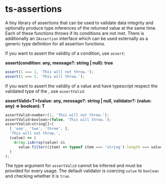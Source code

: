 # ts-assertions

A tiny library of assertions that can be used to validate data integrity and optionally produce type inferences of the returned value at the same time. Each of these functions throws if its conditions are not met. There is additionally an `IAssertion` interface which can be used externally as a generic type definition for all assertion functions.

If you want to assert the validity of a condition, use `assert`:

**assert(condition: any, message?: string | null): true**

```javascript
assert(1 === 1, 'This will not throw.');
assert(1 === 2, 'This will throw.');
```

If you want to assert the validity of a value and have typescript respect the validated type of the , use `assertValid`:

**assertValid&lt;T&gt;(value: any, message?: string | null, validator?: (value: any) => boolean): T**

```javascript
assertValid<number>(1, 'This will not throw.');
assertValid<boolean>(false, 'This will throw.');
assertValid<string[]>(
  [ 'one', 'two', 'three', ],
  'This will not throw.',
  (value) => (
    Array.isArray(value) &&
      value.filter((item) => typeof item === 'string').length === value.length
  )
);
```

The type argument for `assertValid` cannot be inferred and must be provided for every usage. The default validator is coercing `value` to `boolean` and checking whether it is `true`.
